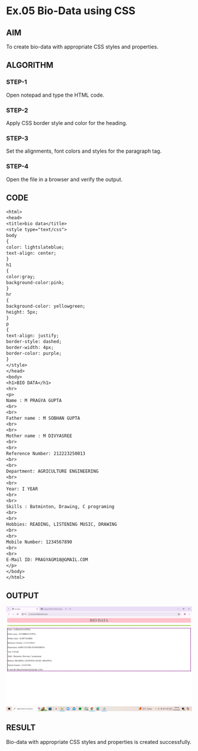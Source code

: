 # Ex.05 Bio-Data using CSS
## AIM
  To create bio-data with appropriate CSS styles and properties.

## ALGORITHM
### STEP-1
  Open notepad and type the HTML code.

### STEP-2
  Apply CSS border style and color for the heading.

### STEP-3
  Set the alignments, font colors and styles for the paragraph tag.

### STEP-4
  Open the file in a browser and verify the output.
  
## CODE
```
<html>
<head>
<title>bio data</title>
<style type="text/css">
body
{
color: lightslateblue;
text-align: center;
}
h1
{
color:gray;
background-color:pink;
}
hr
{
background-color: yellowgreen;
height: 5px;
}
p
{
text-align: justify;
border-style: dashed;
border-width: 4px;
border-color: purple;
}
</style>
</head>
<body>
<h1>BIO DATA</h1>
<hr>
<p>
Name : M PRAGYA GUPTA
<br>
<br>
Father name : M SOBHAN GUPTA
<br>
<br>
Mother name : M DIVYASREE
<br>
<br>
Reference Number: 212223250013
<br>
<br>
Department: AGRICULTURE ENGINEERING
<br>
<br>
Year: I YEAR
<br>
<br>
Skills : Batminton, Drawing, C programing
<br>
<br>
Hobbies: READING, LISTENING MUSIC, DRAWING
<br>
<br>
Mobile Number: 1234567890
<br>
<br>
E-Mail ID: PRAGYAGM18@GMAIL.COM
</p>
</body>
</html>
```

## OUTPUT
![alt text](<Screenshot (820).png>)

## RESULT
  Bio-data with appropriate CSS styles and properties is created successfully.
